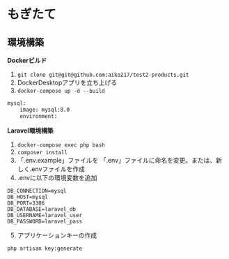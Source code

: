 # もぎたて
## 環境構築
**Dockerビルド**
 1. `git clone git@git@github.com:aiko217/test2-products.git`
 2. DockerDesktopアプリを立ち上げる
 3. `docker-compose up -d --build`
``` bash
mysql:
    image: mysql:8.0
    environment:
   ``` 

**Laravel環境構築**
1. `docker-compose exec php bash`
2. `composer install`
3. 「.env.example」ファイルを 「.env」ファイルに命名を変更。または、新しく.envファイルを作成
4. .envに以下の環境変数を追加
``` text
DB_CONNECTION=mysql
DB_HOST=mysql
DB_PORT=3306
DB_DATABASE=laravel_db
DB_USERNAME=laravel_user
DB_PASSWORD=laravel_pass
```
5. アプリケーションキーの作成
``` bash
php artisan key:generate
```

